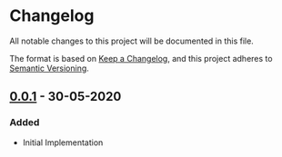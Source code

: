 # Changelog
All notable changes to this project will be documented in this file.

The format is based on [Keep a Changelog](https://keepachangelog.com/en/1.0.0/),
and this project adheres to [Semantic Versioning](https://semver.org/spec/v2.0.0.html).


## [0.0.1] - 30-05-2020

### Added 
 - Initial Implementation


[0.0.1]: https://github.com/RoyTheunissen/Scene-View-Picker/releases/tag/v0.0.1



